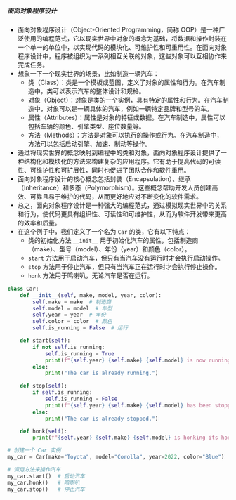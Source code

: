 ##### 面向对象程序设计
- 面向对象程序设计（Object-Oriented Programming，简称 OOP）是一种广泛使用的编程范式，它以现实世界中对象的概念为基础，将数据和操作封装在一个单一的单位中，以实现代码的模块化、可维护性和可重用性。在面向对象程序设计中，程序被组织为一系列相互关联的对象，这些对象可以互相协作来完成任务。
- 想象一下一个现实世界的场景，比如制造一辆汽车：
	- 类（Class）：类是一个模板或蓝图，定义了对象的属性和行为。在汽车制造中，类可以表示汽车的整体设计和规格。
	- 对象（Object）：对象是类的一个实例，具有特定的属性和行为。在汽车制造中，对象可以是一辆具体的汽车，例如一辆特定品牌和型号的车。
	- 属性（Attributes）：属性是对象的特征或数据。在汽车制造中，属性可以包括车辆的颜色、引擎类型、座位数量等。
	- 方法（Methods）：方法是对象可以执行的操作或行为。在汽车制造中，方法可以包括启动引擎、加速、制动等操作。
- 通过将现实世界的概念映射到编程中的类和对象，面向对象程序设计提供了一种结构化和模块化的方法来构建复杂的应用程序。它有助于提高代码的可读性、可维护性和可扩展性，同时也促进了团队合作和软件重用。
- 面向对象程序设计的核心概念包括封装（Encapsulation）、继承（Inheritance）和多态（Polymorphism）。这些概念帮助开发人员创建高效、可靠且易于维护的代码，从而更好地应对不断变化的软件需求。
- 总之，面向对象程序设计是一种强大的编程范式，通过模拟现实世界中的关系和行为，使代码更具有组织性、可读性和可维护性，从而为软件开发带来更高的效率和质量。
- 在这个例子中，我们定义了一个名为 `Car` 的类，它有以下特点：
	- 类的初始化方法 `__init__` 用于初始化汽车的属性，包括制造商（make）、型号（model）、年份（year）和颜色（color）。
	- `start` 方法用于启动汽车，但只有当汽车没有运行时才会执行启动操作。
	- `stop` 方法用于停止汽车，但只有当汽车正在运行时才会执行停止操作。
	- `honk` 方法用于鸣喇叭，无论汽车是否在运行。
```python
class Car:
    def __init__(self, make, model, year, color):
        self.make = make  # 制造商
        self.model = model  # 车型
        self.year = year  # 年份
        self.color = color  # 颜色
        self.is_running = False  # 运行

    def start(self):
        if not self.is_running:
            self.is_running = True
            print(f"{self.year} {self.make} {self.model} is now running.")
        else:
            print("The car is already running.")

    def stop(self):
        if self.is_running:
            self.is_running = False
            print(f"{self.year} {self.make} {self.model} has been stopped.")
        else:
            print("The car is already stopped.")

    def honk(self):
        print(f"{self.year} {self.make} {self.model} is honking its horn!")

# 创建一个 Car 实例
my_car = Car(make="Toyota", model="Corolla", year=2022, color="Blue")

# 调用方法来操作汽车
my_car.start()  # 启动汽车
my_car.honk()   # 鸣喇叭
my_car.stop()   # 停止汽车

```
